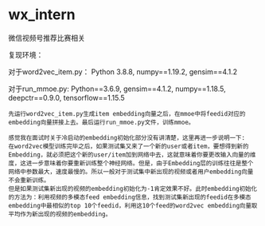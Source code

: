 # wx_intern
微信视频号推荐比赛相关

复现环境：

对于word2vec_item.py：
Python 3.8.8,
numpy==1.19.2,
gensim==4.1.2

对于run_mmoe.py:
Python==3.6.9,
gensim==4.1.2,
numpy==1.18.5,
deepctr==0.9.0,
tensorflow==1.15.5

    先运行word2vec_item.py生成item embedding向量之后，在mmoe中将feedid对应的embedding向量拼接上去。最后运行run_mmoe.py文件，训练mmoe。
    
    感觉我在面试时关于冷启动的embedding初始化部分没有讲清楚，这里再进一步说明一下:
    在word2vec模型训练完毕之后，如果测试集又来了一个新的user或者item，要想得到新的Embedding，就必须把这个新的user/item加到网络中去，这就意味着你要更改输入向量的维度，这进一步意味着你要重新训练整个神经网络。但是，由于Embedding层的训练往往是整个网络中参数最大，速度最慢的。所以一般对于测试集中新出现的视频或者用户embedding向量不会重新训练。
    但是如果测试集新出现的视频的embedding初始化为-1肯定效果不好。此时embedding初始化的方法为：利用视频的多模态feed embedding信息，找到测试集新出现的feedid在多模态embedding中最相似的top 10个feedid，利用这10个feed的word2vec embedding向量取平均作为新出现的视频的embedding。
